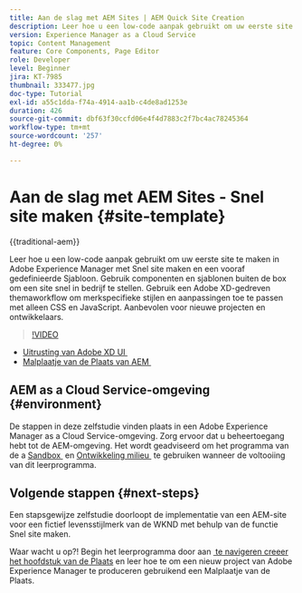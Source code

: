 ```yaml
---
title: Aan de slag met AEM Sites | AEM Quick Site Creation
description: Leer hoe u een low-code aanpak gebruikt om uw eerste site te maken in Adobe Experience Manager met Snel site maken en een vooraf gedefinieerde Sjabloon. Gebruik componenten en sjablonen buiten de box om een site snel in bedrijf te stellen. Gebruik een Adobe XD-gedreven themaworkflow om merkspecifieke stijlen en aanpassingen toe te passen met alleen CSS en JavaScript. Aanbevolen voor nieuwe projecten en ontwikkelaars.
version: Experience Manager as a Cloud Service
topic: Content Management
feature: Core Components, Page Editor
role: Developer
level: Beginner
jira: KT-7985
thumbnail: 333477.jpg
doc-type: Tutorial
exl-id: a55c1dda-f74a-4914-aa1b-c4de8ad1253e
duration: 426
source-git-commit: dbf63f30ccfd06e4f4d7883c2f7bc4ac78245364
workflow-type: tm+mt
source-wordcount: '257'
ht-degree: 0%

---
```


# Aan de slag met AEM Sites - Snel site maken {#site-template}

{{traditional-aem}}

Leer hoe u een low-code aanpak gebruikt om uw eerste site te maken in Adobe Experience Manager met Snel site maken en een vooraf gedefinieerde Sjabloon. Gebruik componenten en sjablonen buiten de box om een site snel in bedrijf te stellen. Gebruik een Adobe XD-gedreven themaworkflow om merkspecifieke stijlen en aanpassingen toe te passen met alleen CSS en JavaScript. Aanbevolen voor nieuwe projecten en ontwikkelaars.

>[!VIDEO](https://video.tv.adobe.com/v/333477?quality=12&learn=on)

* [&#x200B; Uitrusting van Adobe XD UI &#x200B;](https://github.com/adobe/aem-site-template-basic/blob/main/files/wireframe.xd)
* [&#x200B; Malplaatje van de Plaats van AEM &#x200B;](https://github.com/adobe/aem-site-template-basic)

## AEM as a Cloud Service-omgeving {#environment}

De stappen in deze zelfstudie vinden plaats in een Adobe Experience Manager as a Cloud Service-omgeving. Zorg ervoor dat u beheertoegang hebt tot de AEM-omgeving. Het wordt geadviseerd om het programma van de a [&#x200B; Sandbox &#x200B;](https://experienceleague.adobe.com/docs/experience-manager-cloud-service/onboarding/getting-access/sandbox-programs/introduction-sandbox-programs.html?lang=nl-NL) en [&#x200B; Ontwikkeling milieu &#x200B;](https://experienceleague.adobe.com/docs/experience-manager-cloud-service/implementing/using-cloud-manager/manage-environments.html?lang=nl-NL) te gebruiken wanneer de voltooiing van dit leerprogramma.

## Volgende stappen {#next-steps}

Een stapsgewijze zelfstudie doorloopt de implementatie van een AEM-site voor een fictief levensstijlmerk van de WKND met behulp van de functie Snel site maken.

Waar wacht u op?! Begin het leerprogramma door aan [&#x200B; te navigeren creeer het hoofdstuk van de Plaats &#x200B;](create-site.md) en leer hoe te om een nieuw project van Adobe Experience Manager te produceren gebruikend een Malplaatje van de Plaats.
